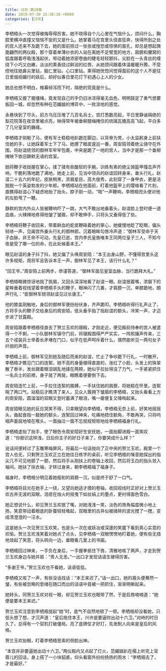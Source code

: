 ```yaml
---
title: 讨欢-第20章
date: 2019-07-30 15:36:10 +0800
categories: [讨欢]
---
```


李栖梧头一次觉得被侮辱得厉害。她不晓得自个儿心里在气恼什么，烦闷什么，胸腔里横冲直撞又惴惴不安的又是什么。她掌着马在宫里头径直狂奔，快得所到之处的宫人还来不及跪下去，她的面前掠过一张张或惶恐或惊惧的面孔，却总是想起旖旎翩然的两仪殿，那个穿着单薄纱衣的人站在离她不足臂宽的地方，肩膀和腰窝的弧度跟着呼吸浅浅起伏，带动着她浓密卷曲的睫毛轻轻颤抖，尖脸在一头青丝的缠绕下小巧又白嫩，淡淡的熏香绕过鲜润的红唇，从她颈间跟着体温暖暖升腾，不受控地往她鼻尖里钻，脑仁里钻，心口里钻。熏得她恍惚间觉得面前的这个人不是往日里烟视媚行的妖后，却好似春日里花灯下初遇心上人的少女。

她总也想不明白，帷幕倾泻而下时，隔绝的究竟是什么。

李栖梧又握了握缰绳，竟发现自己的手仍旧冰凉得毫无血色，明明鼓足了勇气想要扳回一城，却忽然有种在范媚娘的博弈中，一败涂地的感觉。

永巷快到了尽头，前方乌压压堆了几百名兵士，宫灯悉数亮起，平日里静谧隔绝的梨花院落在夜空里被点亮，映得常年被垂柳腊梅掩住的琉璃瓦檐高高飞起，平白多了几分皇室的巍峨。

李栖梧才刚勒了马，便有军士稳稳地趴跪在脚边，以背脊为凳，小太监躬身上前扶住她的手，让她踩着军士下了马，她撩了眼皮逡巡一番，周安陌领着绝尘骑守在外围，将赵谊统领的御林军牢牢包裹，中央是跪了一地的宫人，当中才是那一个垂柳掩映下依旧静默无语的宫室。

她将鞭子收拢握在掌心，揉了揉有些酸软的手腕，训练有素的绝尘骑盔甲撞击声齐响，干脆利落地跪了满地，她走上前，见当中领兵的赵谊回转身来，垂头行礼。赵谊二十五六的年纪，皮肤稍黑，浓眉星目，高大俊秀，此刻穿了一身甲衣，更是活脱脱一个英姿勃发的少年郎。李栖梧站在他面前，盯着他盔甲上的璎珞看了片刻，直瞧得赵谊心下疑虑地抬了抬头，脖子刚一动，“啪”一声鞭响，李栖梧兜头便对他的左脸甩了一鞭。

静默的宫内外众人皆被鞭响吓了一跳，大气不敢出地垂着头，赵谊脸上登时便一道血痕，火辣辣地疼得他皱了皱眉，却不敢伸手，只将头又垂得低了些。

李栖梧将鞭子收回来，带着鲜血的蛇皮鞭硌着她的掌心，她缓慢地眨了眨眼，偏头轻哧一声，见阖宫外垂头行礼的御林郎，沉着眼眸勾唇冷声道：“御林军受命于天子血脉，非王命不可动，先皇已逝，宫内李氏皇族唯本王同两位皇子三人，不知今夜是受了哪一位的命，在此处候着本王。”

眼见赵谊的身子抖了抖，她又偏了头唤周安陌：“本王出身山野，不懂得宫里头这许多规矩，周将军且告诉本王一声，御林军见了本王，该行什么礼？”

“回王爷，”周安陌上前两步，恭谨答道，“御林军面见皇室血脉，当行跪拜大礼。”

李栖梧略微惊讶地挑了挑眉，又回头深深地看了赵谊一眼。赵谊抿着嘴，浓眉下的星眸垂着视线望着李栖梧手头的鞭子，眼神闪了几番，才肩膀一沉，单膝跪地，朗声行礼：“臣御林军统领赵谊见过长康王。”

他的膝盖刚触地，身后的御林军便纷纷伏身，齐声跪叩。李栖梧听得行礼声止了，方将手头的鞭子交给身后的周安陌，低头垂手指了指赵谊的额头，冷笑一声，才迈步进了甘露殿。

周安陌跟着李栖梧径直去了贺兰玉欢的寝殿，才刚走近，便见殿前侍奉的宫人被遣得一个不剩，一小队御林军镇守门前，将寝殿围得严严实实，一阵熙攘声传来，三五个戎装兵士举着长矛堵在门口，似乎在低声呵斥着什么，偶然能听见一两句女子纤弱的声音。

李栖梧上前，御林军见到她及随后而来的赵谊，忙止了争吵跪下行礼，一时散开，李栖梧才瞧见门口的连絮，她不高的身量绷得直直的，涨红了小脸，头发上的珠翠散了泰半，发丝跟着眼泪胡乱地揉在两颊，她似乎拉扯得没了力气，一手紧紧抓住一名兵士的前襟，身子晃了两晃，眼瞧着便要倒下去。

周安陌连忙上前，一手拉住连絮的胳膊，一手扶住她的肩膀，将她稳在怀里。连絮喘了两口气，站稳后才瞧清了来人，见众人簇拥下皱眉的李栖梧，又抬头看看上方的周安陌，圆溜溜的双眼又登时蓄满了眼泪，嘴一瘪便复又嚎啕起来。

周安陌眼见她的反应哭笑不得，只拿眼望向李栖梧，李栖梧无奈上前，好笑地摇摇头，曲起食指一敲她的额头，连絮回过神来，吃痛地捂住额角，不敢再哭，只将呜咽声委屈地噎在喉头，一面抽泣一面不忘规规矩矩地给李栖梧福身行礼。

李栖梧虚抬了抬手，使了眼色令周安陌好生安抚她，一面抬脚进殿一面笑叹道：“你胆识这样浅，日后你主子的好日子来了，你要哭成什么样？”

说话间便转过了玉雕寒梅屏风，将最后一句话抛向了正中央的贺兰玉欢。殿里一个宫人也无，只剩贺兰玉欢正立在她往日练字的桌前，听见李栖梧的嗓音她探出的指尖几不可见地颤了一颤，然后将手从刚扶上的卷轴上收回，然后将玉白的指头敛入袖间。她扶了扶衣袖，才转过身来，朝李栖梧福了福身子。

福身时，李栖梧分明见着她瘦削的肩膀一沉，似是终于舒了一口气。

李栖梧将目光在她手上一绕，又望向她适才摸的卷轴，收回视线时正好对上贺兰玉欢古井无波的双眼，泪痣在烛火的摇曳下如丝绢上的墨点，更衬得面色雪白。

她正想说什么，却见贺兰玉欢抿了嘴，对她浅浅一笑，淡色的唇角幅度微小地上扬，笑意带动着眼底的卧蚕轻轻堆起，双眼里的古井似被揉碎的波光搅了一搅，变成清澄澄的一汪水。

这是她头一次见贺兰玉欢笑，也是头一次在或妖冶或深邃的笑靥下看到真心实意的欢愉。贺兰玉欢浅笑着对她点了点头，见李栖梧一双眼愣愣地盯着她，便有些无措地敛起了笑意，将头转向一边，垂眼看几案上的书画。

李栖梧回过神来，一手负在身后，一手握拳抵住下唇，清雅地咳了两声，才走到贺兰玉欢身边与她并肩：“贵人无恙。”一出口才发现话语生硬得厉害。

“多谢王爷。”贺兰玉欢也不看她，话语低低。

李栖梧又咳了一声，有些没话找话：“本王来迟了。”话一出口，她的眉头便蓦然一皱，有些被忽略的思绪在随口而出的话语中竟被一把抓住，渐渐明晰起来。

她转头，同贺兰玉欢对视一眼，却见贺兰玉欢也眼带了然，于是启唇喃喃道：“她便是要本王来迟。”

贺兰玉欢注意到李栖梧提起“她”时，底气不自然地顿了一顿。李栖梧却没看她，只低头想了想，才沉声道：“皇后拖住本王，兴许是要逼你出动十六卫。”对峙的时日久了，总得有一个契机打破僵局。亮了底牌仗才好打，先发制人向来是皇后的风格。

贺兰玉欢抬眼，盯着李栖梧思索的侧脸出神。

“本宫并非要逼她出动十六卫。”两仪殿内又点起了灯火，范媚娘趴在榻上听完上官蓉儿的回话，身上搭了一小块貂裘，仰头看窗外纷纷扬扬的雨水：“李栖梧去了，才是最好。”

